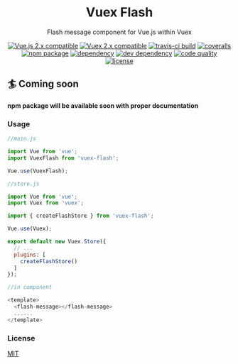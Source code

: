<h1 align="center">
  Vuex Flash
</h1>
<p align="center">
Flash message component for Vue.js within Vuex
</p>

<p align="center">
  <a href="https://vuejs.org/"><img src="https://img.shields.io/badge/vue.js-2.x-brightgreen.svg?style=flat-square&maxAge=604800" alt="Vue.js 2.x compatible"></a>
  <a href="https://vuex.vuejs.org/en/"><img src="https://img.shields.io/badge/vuex-2.x-green.svg?style=flat-square&maxAge=604800" alt="Vuex 2.x compatible"></a>
  <a href="https://travis-ci.org/ahmed-dinar/vuex-flash"><img src="https://img.shields.io/travis/ahmed-dinar/vuex-flash.svg?style=flat-square" alt="travis-ci build"></a>
  <a href="https://coveralls.io/github/ahmed-dinar/vuex-flash?branch=master"><img src="https://img.shields.io/coveralls/hmed-dinar/vuex-flash/master.svg?style=flat-square" alt="coveralls"></a>
  <a href="https://www.npmjs.com/package/vuex-flash"><img src="https://img.shields.io/npm/v/vuex-flash.svg?style=flat-square" alt="npm package"></a>
  <a href="https://david-dm.org/ahmed-dinar/vuex-flash"><img src="https://img.shields.io/david/ahmed-dinar/vuex-flash.svg?style=flat-square" alt="dependency"></a>
  <a href="https://david-dm.org/ahmed-dinar/vuex-flash#info=devDependencies"><img src="https://img.shields.io/david/dev/ahmed-dinar/vuex-flash.svg?style=flat-square&label=dev" alt="dev dependency"></a>
  <a href="https://www.codacy.com/app/ahmed-dinar/vuex-flash?utm_source=github.com&amp;utm_medium=referral&amp;utm_content=ahmed-dinar/vuex-flash&amp;utm_campaign=Badge_Grade"><img src="https://img.shields.io/codacy/grade/8515c14218ec49c384b276fba758f983.svg?style=flat-square&label=codacy" alt="code quality"></a>
  <a href="https://github.com/ahmed-dinar/vuex-flash/blob/master/LICENSE"><img src="https://img.shields.io/badge/license-MIT-blue.svg?style=flat-square&maxAge=604800" alt="license"></a>
</p>

## :surfer: Coming soon
#### npm package will be available soon with proper documentation


### Usage

```javascript
//main.js

import Vue from 'vue';
import VuexFlash from 'vuex-flash';

Vue.use(VuexFlash);
```

```javascript
//store.js

import Vue from 'vue';
import Vuex from 'vuex';

import { createFlashStore } from 'vuex-flash';

Vue.use(Vuex);

export default new Vuex.Store({
  // ...
  plugins: [
    createFlashStore()
  ]
});
```

```javascript
//in component

<template>
  <flash-message></flash-message>
  ......
</template>
```


### License
[MIT](http://opensource.org/licenses/MIT)
